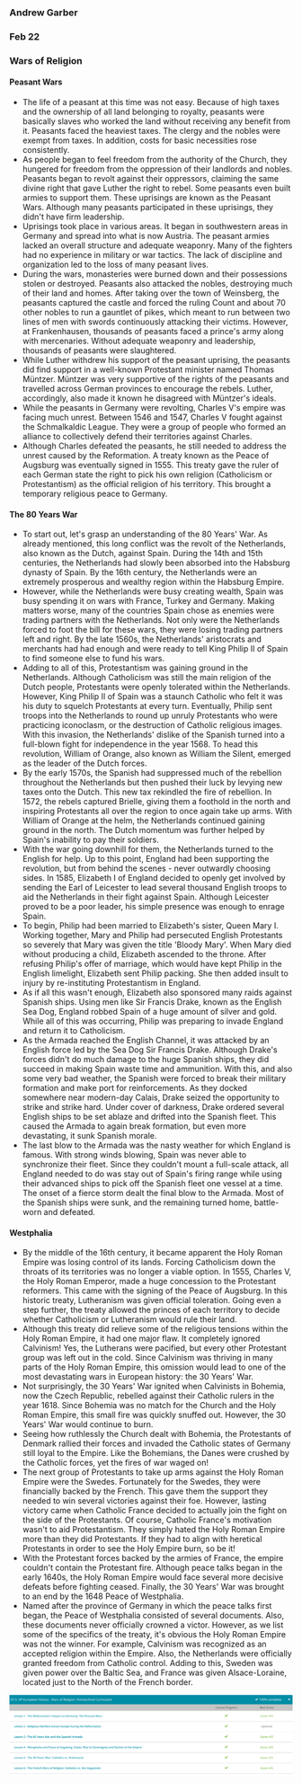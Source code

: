 ### Andrew Garber
### Feb 22
### Wars of Religion

#### Peasant Wars
 - The life of a peasant at this time was not easy. Because of high taxes and the ownership of all land belonging to royalty, peasants were basically slaves who worked the land without receiving any benefit from it. Peasants faced the heaviest taxes. The clergy and the nobles were exempt from taxes. In addition, costs for basic necessities rose consistently.
 - As people began to feel freedom from the authority of the Church, they hungered for freedom from the oppression of their landlords and nobles. Peasants began to revolt against their oppressors, claiming the same divine right that gave Luther the right to rebel. Some peasants even built armies to support them. These uprisings are known as the Peasant Wars. Although many peasants participated in these uprisings, they didn't have firm leadership.
 - Uprisings took place in various areas. It began in southwestern areas in Germany and spread into what is now Austria. The peasant armies lacked an overall structure and adequate weaponry. Many of the fighters had no experience in military or war tactics. The lack of discipline and organization led to the loss of many peasant lives.
 - During the wars, monasteries were burned down and their possessions stolen or destroyed. Peasants also attacked the nobles, destroying much of their land and homes. After taking over the town of Weinsberg, the peasants captured the castle and forced the ruling Count and about 70 other nobles to run a gauntlet of pikes, which meant to run between two lines of men with swords continuously attacking their victims. However, at Frankenhausen, thousands of peasants faced a prince's army along with mercenaries. Without adequate weaponry and leadership, thousands of peasants were slaughtered.
 - While Luther withdrew his support of the peasant uprising, the peasants did find support in a well-known Protestant minister named Thomas Müntzer. Müntzer was very supportive of the rights of the peasants and travelled across German provinces to encourage the rebels. Luther, accordingly, also made it known he disagreed with Müntzer's ideals.
 - While the peasants in Germany were revolting, Charles V's empire was facing much unrest. Between 1546 and 1547, Charles V fought against the Schmalkaldic League. They were a group of people who formed an alliance to collectively defend their territories against Charles.
 - Although Charles defeated the peasants, he still needed to address the unrest caused by the Reformation. A treaty known as the Peace of Augsburg was eventually signed in 1555. This treaty gave the ruler of each German state the right to pick his own religion (Catholicism or Protestantism) as the official religion of his territory. This brought a temporary religious peace to Germany.

#### The 80 Years War
 - To start out, let's grasp an understanding of the 80 Years' War. As already mentioned, this long conflict was the revolt of the Netherlands, also known as the Dutch, against Spain. During the 14th and 15th centuries, the Netherlands had slowly been absorbed into the Habsburg dynasty of Spain. By the 16th century, the Netherlands were an extremely prosperous and wealthy region within the Habsburg Empire.
 - However, while the Netherlands were busy creating wealth, Spain was busy spending it on wars with France, Turkey and Germany. Making matters worse, many of the countries Spain chose as enemies were trading partners with the Netherlands. Not only were the Netherlands forced to foot the bill for these wars, they were losing trading partners left and right. By the late 1560s, the Netherlands' aristocrats and merchants had had enough and were ready to tell King Philip II of Spain to find someone else to fund his wars.
 - Adding to all of this, Protestantism was gaining ground in the Netherlands. Although Catholicism was still the main religion of the Dutch people, Protestants were openly tolerated within the Netherlands. However, King Philip II of Spain was a staunch Catholic who felt it was his duty to squelch Protestants at every turn. Eventually, Philip sent troops into the Netherlands to round up unruly Protestants who were practicing iconoclasm, or the destruction of Catholic religious images. With this invasion, the Netherlands' dislike of the Spanish turned into a full-blown fight for independence in the year 1568. To head this revolution, William of Orange, also known as William the Silent, emerged as the leader of the Dutch forces.
 - By the early 1570s, the Spanish had suppressed much of the rebellion throughout the Netherlands but then pushed their luck by levying new taxes onto the Dutch. This new tax rekindled the fire of rebellion. In 1572, the rebels captured Brielle, giving them a foothold in the north and inspiring Protestants all over the region to once again take up arms. With William of Orange at the helm, the Netherlands continued gaining ground in the north. The Dutch momentum was further helped by Spain's inability to pay their soldiers. 
 - With the war going downhill for them, the Netherlands turned to the English for help. Up to this point, England had been supporting the revolution, but from behind the scenes - never outwardly choosing sides. In 1585, Elizabeth I of England decided to openly get involved by sending the Earl of Leicester to lead several thousand English troops to aid the Netherlands in their fight against Spain. Although Leicester proved to be a poor leader, his simple presence was enough to enrage Spain.
 - To begin, Philip had been married to Elizabeth's sister, Queen Mary I. Working together, Mary and Philip had persecuted English Protestants so severely that Mary was given the title 'Bloody Mary'. When Mary died without producing a child, Elizabeth ascended to the throne. After refusing Philip's offer of marriage, which would have kept Philip in the English limelight, Elizabeth sent Philip packing. She then added insult to injury by re-instituting Protestantism in England.
 - As if all this wasn't enough, Elizabeth also sponsored many raids against Spanish ships. Using men like Sir Francis Drake, known as the English Sea Dog, England robbed Spain of a huge amount of silver and gold. While all of this was occurring, Philip was preparing to invade England and return it to Catholicism.
 - As the Armada reached the English Channel, it was attacked by an English force led by the Sea Dog Sir Francis Drake. Although Drake's forces didn't do much damage to the huge Spanish ships, they did succeed in making Spain waste time and ammunition. With this, and also some very bad weather, the Spanish were forced to break their military formation and make port for reinforcements. As they docked somewhere near modern-day Calais, Drake seized the opportunity to strike and strike hard. Under cover of darkness, Drake ordered several English ships to be set ablaze and drifted into the Spanish fleet. This caused the Armada to again break formation, but even more devastating, it sunk Spanish morale.
 - The last blow to the Armada was the nasty weather for which England is famous. With strong winds blowing, Spain was never able to synchronize their fleet. Since they couldn't mount a full-scale attack, all England needed to do was stay out of Spain's firing range while using their advanced ships to pick off the Spanish fleet one vessel at a time. The onset of a fierce storm dealt the final blow to the Armada. Most of the Spanish ships were sunk, and the remaining turned home, battle-worn and defeated.

#### Westphalia
 - By the middle of the 16th century, it became apparent the Holy Roman Empire was losing control of its lands. Forcing Catholicism down the throats of its territories was no longer a viable option. In 1555, Charles V, the Holy Roman Emperor, made a huge concession to the Protestant reformers. This came with the signing of the Peace of Augsburg. In this historic treaty, Lutheranism was given official toleration. Going even a step further, the treaty allowed the princes of each territory to decide whether Catholicism or Lutheranism would rule their land.
 - Although this treaty did relieve some of the religious tensions within the Holy Roman Empire, it had one major flaw. It completely ignored Calvinism! Yes, the Lutherans were pacified, but every other Protestant group was left out in the cold. Since Calvinism was thriving in many parts of the Holy Roman Empire, this omission would lead to one of the most devastating wars in European history: the 30 Years' War.
 - Not surprisingly, the 30 Years' War ignited when Calvinists in Bohemia, now the Czech Republic, rebelled against their Catholic rulers in the year 1618. Since Bohemia was no match for the Church and the Holy Roman Empire, this small fire was quickly snuffed out. However, the 30 Years' War would continue to burn.
 - Seeing how ruthlessly the Church dealt with Bohemia, the Protestants of Denmark rallied their forces and invaded the Catholic states of Germany still loyal to the Empire. Like the Bohemians, the Danes were crushed by the Catholic forces, yet the fires of war waged on!
 - The next group of Protestants to take up arms against the Holy Roman Empire were the Swedes. Fortunately for the Swedes, they were financially backed by the French. This gave them the support they needed to win several victories against their foe. However, lasting victory came when Catholic France decided to actually join the fight on the side of the Protestants. Of course, Catholic France's motivation wasn't to aid Protestantism. They simply hated the Holy Roman Empire more than they did Protestants. If they had to align with heretical Protestants in order to see the Holy Empire burn, so be it!
 - With the Protestant forces backed by the armies of France, the empire couldn't contain the Protestant fire. Although peace talks began in the early 1640s, the Holy Roman Empire would face several more decisive defeats before fighting ceased. Finally, the 30 Years' War was brought to an end by the 1648 Peace of Westphalia.
 - Named after the province of Germany in which the peace talks first began, the Peace of Westphalia consisted of several documents. Also, these documents never officially crowned a victor. However, as we list some of the specifics of the treaty, it's obvious the Holy Roman Empire was not the winner. For example, Calvinism was recognized as an accepted religion within the Empire. Also, the Netherlands were officially granted freedom from Catholic control. Adding to this, Sweden was given power over the Baltic Sea, and France was given Alsace-Loraine, located just to the North of the French border.

![Alt text](Media/wars_of_religion.png)